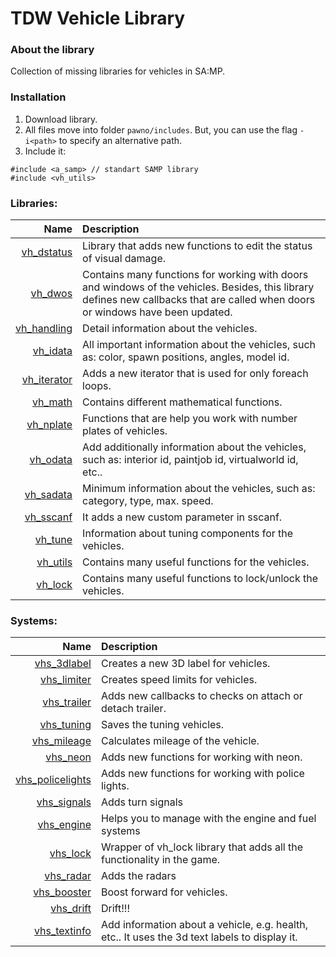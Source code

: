 # TDW Vehicle Library

### About the library
Collection of missing libraries for vehicles in SA:MP.

### Installation
1. Download library.
2. All files move into folder `pawno/includes`. But, you can use the flag `-i<path>` to specify an alternative path.
3. Include it:
```PAWN
#include <a_samp> // standart SAMP library
#include <vh_utils>
```

### Libraries:
| Name        | Description |
|------------:|:------------|
| [vh_dstatus](https://github.com/TDW-org/samp-include-vehicle/blob/master/tdw_vehicle/utils/damage_status.inc)  | Library that adds new functions to edit the status of visual damage. |
| [vh_dwos](https://github.com/TDW-org/samp-include-vehicle/blob/master/vh_dwos.inc)     | Contains many functions for working with doors and windows of the vehicles. Besides, this library defines new callbacks that are called when doors or windows have been updated. |
| [vh_handling](https://github.com/TDW-org/samp-include-vehicle/blob/master/tdw_vehicle/data/gtasa_handling.inc) | Detail information about the vehicles. |
| [vh_idata](https://github.com/TDW-org/samp-include-vehicle/blob/master/tdw_vehicle/data/important_data.inc)    | All important information about the vehicles, such as: color, spawn positions, angles, model id. |
| [vh_iterator](https://github.com/TDW-org/samp-include-vehicle/blob/master/tdw_vehicle/data/iterator.inc) | Adds a new iterator that is used for only foreach loops. |
| [vh_math](https://github.com/TDW-org/samp-include-vehicle/blob/master/tdw_vehicle/utils/math_functions.inc)     | Contains different mathematical functions. |
| [vh_nplate](https://github.com/TDW-org/samp-include-vehicle/blob/master/tdw_vehicle/utils/number_plate.inc)   | Functions that are help you work with number plates of vehicles. |
| [vh_odata](https://github.com/TDW-org/samp-include-vehicle/blob/master/tdw_vehicle/data/other_data.inc)    | Add additionally information about the vehicles, such as: interior id, paintjob id, virtualworld id, etc.. |
| [vh_sadata](https://github.com/TDW-org/samp-include-vehicle/blob/master/tdw_vehicle/data/gtasa_data.inc)   | Minimum information about the vehicles, such as: category, type, max. speed. |
| [vh_sscanf](https://github.com/TDW-org/samp-include-vehicle/blob/master/tdw_vehicle/utils/sscanf_custom_parameter.inc)   | It adds a new custom parameter in sscanf. |
| [vh_tune](https://github.com/TDW-org/samp-include-vehicle/blob/master/tdw_vehicle/data/tuning_data.inc)     | Information about tuning components for the vehicles. |
| [vh_utils](https://github.com/TDW-org/samp-include-vehicle/blob/master/tdw_vehicle/utils/useful_functions.inc)    | Contains many useful functions for the vehicles. |
| [vh_lock](https://github.com/TDW-org/samp-include-vehicle/blob/master/tdw_vehicle/data/lock.inc)    | Contains many useful functions to lock/unlock the vehicles. |

### Systems:
| Name        | Description |
|------------:|:------------|
| [vhs_3dlabel](https://github.com/TDW-org/samp-include-vehicle/blob/master/tdw_vehicle/system/3dtext_label.inc) | Creates a new 3D label for vehicles. |
| [vhs_limiter](https://github.com/TDW-org/samp-include-vehicle/blob/master/tdw_vehicle/system/limiter.inc) | Creates speed limits for vehicles. |
| [vhs_trailer](https://github.com/TDW-org/samp-include-vehicle/blob/master/tdw_vehicle/system/trailer_manage.inc) | Adds new callbacks to checks on attach or detach trailer. |
| [vhs_tuning](https://github.com/TDW-org/samp-include-vehicle/blob/master/tdw_vehicle/system/tuning_manage.inc)  | Saves the tuning vehicles. |
| [vhs_mileage](https://github.com/TDW-org/samp-include-vehicle/blob/master/tdw_vehicle/system/mileage.inc) | Calculates mileage of the vehicle. |
| [vhs_neon](https://github.com/TDW-org/samp-include-vehicle/blob/master/tdw_vehicle/system/neon.inc) | Adds new functions for working with neon. |
| [vhs_policelights](https://github.com/TDW-org/samp-include-vehicle/blob/master/tdw_vehicle/system/police_lights.inc) | Adds new functions for working with police lights. |
| [vhs_signals](https://github.com/TDW-org/samp-include-vehicle/blob/master/tdw_vehicle/system/turn_signals.inc) | Adds turn signals |
| [vhs_engine](https://github.com/TDW-org/samp-include-vehicle/blob/master/tdw_vehicle/system/engine.inc) | Helps you to manage with the engine and fuel systems |
| [vhs_lock](https://github.com/TDW-org/samp-include-vehicle/blob/master/tdw_vehicle/system/lock.inc)    | Wrapper of vh_lock library that adds all the functionality in the game. |
| [vhs_radar](https://github.com/TDW-org/samp-include-vehicle/blob/master/tdw_vehicle/system/radar.inc)    | Adds the radars |
| [vhs_booster](https://github.com/TDW-org/samp-include-vehicle/blob/master/tdw_vehicle/system/booster.inc)    | Boost forward for vehicles. |
| [vhs_drift](https://github.com/TDW-org/samp-include-vehicle/blob/master/tdw_vehicle/system/drift.inc)    | Drift!!! |
| [vhs_textinfo](https://github.com/TDW-org/samp-include-vehicle/blob/master/tdw_vehicle/system/textinfo.inc)    | Add information about a vehicle, e.g. health, etc.. It uses the 3d text labels to display it.   |

